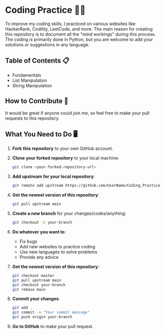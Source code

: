 # Coding Practice 🎯🚀

To improve my coding skills, I practiced on various websites like HackerRank, Codility, LeetCode, and more. The main reason for creating this repository is to document all the "mind workings" during this process. The coding is primarily done in Python, but you are welcome to add your solutions or suggestions in any language.

## Table of Contents 📋

- Fundamentals
- List Manipulation
- String Manipulation

## How to Contribute 👥

It would be great if anyone could join me, so feel free to make your pull requests to this repository.

## What You Need to Do 🖥️

1. **Fork this repository** to your own GitHub account.
2. **Clone your forked repository** to your local machine:
    ```bash
    git clone <your-forked-repository-url>
    ```
3. **Add upstream for your local repository**:
    ```bash
    git remote add upstream https://github.com/UserName/Coding_Practice.git
    ```
4. **Get the newest version of this repository**:
    ```bash
    git pull upstream main
    ```
5. **Create a new branch** for your changes/codes/anything:
    ```bash
    git checkout -b your-branch
    ```
6. **Do whatever you want to**:
    - Fix bugs
    - Add new websites to practice coding
    - Use new languages to solve problems
    - Provide any advice

7. **Get the newest version of this repository**:
    ```bash
    git checkout master
    git pull upstream main
    git checkout your-branch
    git rebase main
    ```
8. **Commit your changes**:
    ```bash
    git add .
    git commit -m "Your commit message"
    git push origin your-branch
    ```
9. **Go to GitHub** to make your pull request.

